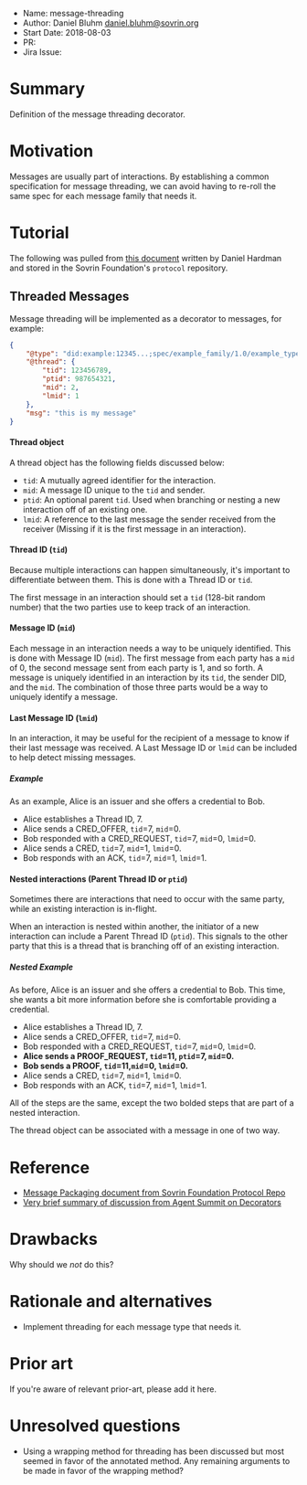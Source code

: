 - Name: message-threading
- Author: Daniel Bluhm <daniel.bluhm@sovrin.org>
- Start Date: 2018-08-03
- PR:
- Jira Issue:

# Summary
[summary]: #summary

Definition of the message threading decorator.

# Motivation
[motivation]: #motivation

Messages are usually part of interactions. By establishing a common specification for message threading, we can avoid
having to re-roll the same spec for each message family that needs it.

# Tutorial
[tutorial]: #tutorial

The following was pulled from [this
document](https://raw.githubusercontent.com/sovrin-foundation/protocol/master/janus/message-packaging.md) written by
Daniel Hardman and stored in the Sovrin Foundation's `protocol` repository.

## Threaded Messages
Message threading will be implemented as a decorator to messages, for example:
```json
{
    "@type": "did:example:12345...;spec/example_family/1.0/example_type",
    "@thread": {
        "tid": 123456789,
        "ptid": 987654321,
        "mid": 2,
        "lmid": 1
    },
    "msg": "this is my message"
}
```

#### Thread object
A thread object has the following fields discussed below:

* `tid`: A mutually agreed identifier for the interaction.
* `mid`: A message ID unique to the `tid` and sender.
* `ptid`: An optional parent `tid`. Used when branching or nesting a new interaction off of an existing one.
* `lmid`: A reference to the last message the sender received from the receiver (Missing if it is the first message in
  an interaction).

#### Thread ID (`tid`)
Because multiple interactions can happen simultaneously, it's important to differentiate between them. This is done with
a Thread ID or `tid`.

The first message in an interaction should set a `tid` (128-bit random number) that the two parties use to keep track of
an interaction.

#### Message ID (`mid`)
Each message in an interaction needs a way to be uniquely identified. This is done with Message ID (`mid`). The first
message from each party has a `mid` of 0, the second message sent from each party is 1, and so forth. A message is
uniquely identified in an interaction by its `tid`, the sender DID, and the `mid`. The combination of those three parts
would be a way to uniquely identify a message.

#### Last Message ID (`lmid`)
In an interaction, it may be useful for the recipient of a message to know if their last message was received. A Last
Message ID or `lmid` can be included to help detect missing messages.

##### Example
As an example, Alice is an issuer and she offers a credential to Bob.

* Alice establishes a Thread ID, 7.
* Alice sends a CRED_OFFER, `tid`=7, `mid`=0. 
* Bob responded with a CRED_REQUEST, `tid`=7, `mid`=0, `lmid`=0.
* Alice sends a CRED, `tid`=7, `mid`=1, `lmid`=0.
* Bob responds with an ACK, `tid`=7, `mid`=1, `lmid`=1.

#### Nested interactions (Parent Thread ID or `ptid`)
Sometimes there are interactions that need to occur with the same party, while an existing interaction is in-flight.

When an interaction is nested within another, the initiator of a new interaction can include a Parent Thread ID
(`ptid`). This signals to the other party that this is a thread that is branching off of an existing interaction.

##### Nested Example
As before, Alice is an issuer and she offers a credential to Bob. This time, she wants a bit more information before she
is comfortable providing a credential.

* Alice establishes a Thread ID, 7.
* Alice sends a CRED_OFFER, `tid`=7, `mid`=0. 
* Bob responded with a CRED_REQUEST, `tid`=7, `mid`=0, `lmid`=0.
* **Alice sends a PROOF_REQUEST, `tid`=11, `ptid`=7, `mid`=0.**
* **Bob sends a PROOF, `tid`=11,`mid`=0, `lmid`=0.**
* Alice sends a CRED, `tid`=7, `mid`=1, `lmid`=0.
* Bob responds with an ACK, `tid`=7, `mid`=1, `lmid`=1.

All of the steps are the same, except the two bolded steps that are part of a nested interaction.

The thread object can be associated with a message in one of two way.

# Reference
[reference]: #reference

- [Message Packaging document from Sovrin Foundation Protocol Repo](https://raw.githubusercontent.com/sovrin-foundation/protocol/master/janus/message-packaging.md)
- [Very brief summary of discussion from Agent Summit on Decorators](https://docs.google.com/presentation/d/1l-po2IKVhXZHKlgpLba2RGq0Md9Rf19lDLEXMKwLdco/edit#slide=id.g29a85e4573632dc4_58)

# Drawbacks
[drawbacks]: #drawbacks

Why should we *not* do this?

# Rationale and alternatives
[alternatives]: #alternatives

- Implement threading for each message type that needs it.

# Prior art
[prior-art]: #prior-art

If you're aware of relevant prior-art, please add it here.

# Unresolved questions
[unresolved]: #unresolved-questions

- Using a wrapping method for threading has been discussed but most seemed in favor of the annotated method. Any
  remaining arguments to be made in favor of the wrapping method?
